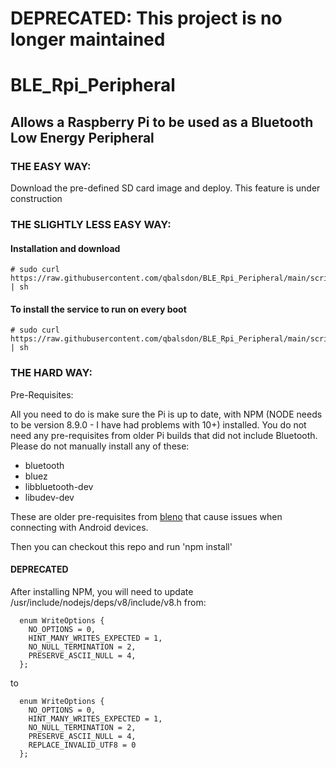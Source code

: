 # DEPRECATED: This project is no longer maintained

# BLE_Rpi_Peripheral
## Allows a Raspberry Pi to be used as a Bluetooth Low Energy Peripheral
### THE EASY WAY:
Download the pre-defined SD card image and deploy. This feature is under construction

### THE SLIGHTLY LESS EASY WAY:

#### Installation and download

```
# sudo curl https://raw.githubusercontent.com/qbalsdon/BLE_Rpi_Peripheral/main/scripts/setup.sh | sh
```

#### To install the service to run on every boot

```
# sudo curl https://raw.githubusercontent.com/qbalsdon/BLE_Rpi_Peripheral/main/scripts/installService.sh | sh
```

### THE HARD WAY:
Pre-Requisites:


All you need to do is make sure the Pi is up to date, with NPM (NODE needs to be version 8.9.0 - I have had problems with 10+) installed. You do not need any pre-requisites from older Pi builds that did not include Bluetooth. Please do not manually install any of these: 

- bluetooth
- bluez
- libbluetooth-dev
- libudev-dev

These are older pre-requisites from [bleno](https://github.com/sandeepmistry/bleno) that cause issues when connecting with Android devices.

Then you can checkout this repo and run 'npm install'

#### DEPRECATED
After installing NPM, you will need to update /usr/include/nodejs/deps/v8/include/v8.h from:

```
  enum WriteOptions {
    NO_OPTIONS = 0,
    HINT_MANY_WRITES_EXPECTED = 1,
    NO_NULL_TERMINATION = 2,
    PRESERVE_ASCII_NULL = 4,
  };
```

to

```
  enum WriteOptions {
    NO_OPTIONS = 0,
    HINT_MANY_WRITES_EXPECTED = 1,
    NO_NULL_TERMINATION = 2,
    PRESERVE_ASCII_NULL = 4,
    REPLACE_INVALID_UTF8 = 0
  };
```

